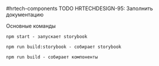 #hrtech-components
TODO HRTECHDESIGN-95: Заполнить документацию

Основные команды
```
npm start - запускает storybook

npm run build:storybook - собирает storybook

npm run build - собирает компоненты
```
